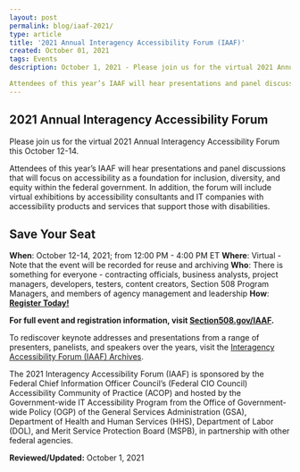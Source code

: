 ```yaml
---
layout: post
permalink: blog/iaaf-2021/
type: article
title: '2021 Annual Interagency Accessibility Forum (IAAF)'
created: October 01, 2021
tags: Events
description: October 1, 2021 - Please join us for the virtual 2021 Annual Interagency Accessibility Forum this October 12-14.

Attendees of this year’s IAAF will hear presentations and panel discussions that will focus on accessibility as a foundation for inclusion, diversity, and equity within the federal government. In addition, the forum will include virtual exhibitions by accessibility consultants and IT companies with accessibility products and services that support those with disabilities.
---
```


<h2>2021 Annual Interagency Accessibility Forum</h2>

<!-- <div><img alt="Small, calendar grid showing the month of October 2021 with the 12th, 13th and 14th circled." src="{{ site.baseurl }}/assets/images/blog-iaaf-2021-cal.png" style="float:right; width:50%" /></div> -->

Please join us for the virtual 2021 Annual Interagency Accessibility Forum this October 12-14.

Attendees of this year’s IAAF will hear presentations and panel discussions that will focus on accessibility as a foundation for inclusion, diversity, and equity within the federal government. In addition, the forum will include virtual exhibitions by accessibility consultants and IT companies with accessibility products and services that support those with disabilities. 

## Save Your Seat

**When**: October 12-14, 2021; from 12:00 PM - 4:00 PM ET
**Where**: Virtual - Note that the event will be recorded for reuse and archiving
**Who**: There is something for everyone - contracting officials, business analysts, project managers, developers, testers, content creators, Section 508 Program Managers, and members of agency management and leadership
**How**: **<a href="https://cdc.zoomgov.com/webinar/register/WN_7K2ra0DFR7mqE2XKN4r7Ig">Register Today!</a>**

**For full event and registration information, visit <a href="http://www.section508.gov/iaaf">Section508.gov/IAAF</a>.** 

To rediscover keynote addresses and presentations from a range of presenters, panelists, and speakers over the years, visit the <a href="https://www.section508.gov/iaaf/archives">Interagency Accessibility Forum (IAAF) Archives</a>.

The 2021 Interagency Accessibility Forum (IAAF) is sponsored by the Federal Chief Information Officer Council’s (Federal CIO Council) Accessibility Community of Practice (ACOP) and hosted by the Government-wide IT Accessibility Program from the Office of Government-wide Policy (OGP) of the General Services Administration (GSA), Department of Health and Human Services (HHS), Department of Labor (DOL), and Merit Service Protection Board (MSPB), in partnership with other federal agencies.

**Reviewed/Updated:** October 1, 2021

